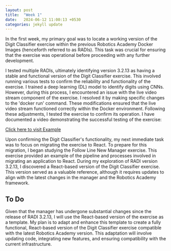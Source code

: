 ```yaml
---
layout: post
title:  "Week 1"
date:   2024-06-12 11:00:13 +0530
categories: jekyll update
---
```


In the first week, my primary goal was to locate a working version of the Digit Classifier exercise within the previous Robotics Academy Docker Images (henceforth referred to as RADIs). This task was crucial for ensuring that the exercise was operational before proceeding with any further development.

I tested multiple RADIs, ultimately identifying version 3.2.13 as having a stable and functional version of the Digit Classifier exercise. This involved running various tests to confirm the reliability and functionality of the exercise. I trained a deep learning (DL) model to identify digits using CNNs. However, during this process, I encountered an issue with the live video stream component of the exercise. I resolved it by making specific changes to the 'docker run' command. These modifications ensured that the live video stream functioned correctly within the Docker environment. Following these adjustments, I tested the exercise to confirm its operation. I have documented a video demonstrating the successful testing of the exercise:

<a href="https://theroboticsclub.github.io/gsoc2024-Mihir_Gore/blob/main/docs/assets/videos/DigClassTest.mp4">Click here to visit Example</a>



Upon confirming the Digit Classifier's functionality, my next immediate task was to focus on migrating the exercise to React.
To prepare for this migration, I began studying the Follow Line New Manager exercise. This exercise provided an example of the pipeline and processes involved in migrating an application to React. 
During my exploration of RADI version 3.2.13, I discovered a React-based version of the Digit Classifier exercise. This version served as a valuable reference, although it requires updates to align with the latest changes in the manager and the Robotics Academy framework.

## To Do

Given that the manager has undergone substantial changes since the release of RADI 3.2.13, I will use the React-based version of the exercise as a template. My plan is to adapt and enhance this template to create a fully functional, React-based version of the Digit Classifier exercise compatible with the latest Robotics Academy version. This adaptation will involve updating code, integrating new features, and ensuring compatibility with the current infrastructure.



